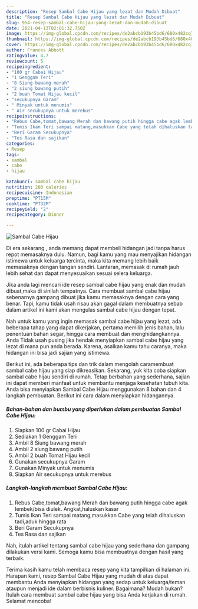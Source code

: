 ```yaml
---
description: "Resep Sambal Cabe Hijau yang lezat dan Mudah Dibuat"
title: "Resep Sambal Cabe Hijau yang lezat dan Mudah Dibuat"
slug: 954-resep-sambal-cabe-hijau-yang-lezat-dan-mudah-dibuat
date: 2021-04-13T02:01:32.750Z
image: https://img-global.cpcdn.com/recipes/de2abcb193b45bd6/680x482cq70/sambal-cabe-hijau-foto-resep-utama.jpg
thumbnail: https://img-global.cpcdn.com/recipes/de2abcb193b45bd6/680x482cq70/sambal-cabe-hijau-foto-resep-utama.jpg
cover: https://img-global.cpcdn.com/recipes/de2abcb193b45bd6/680x482cq70/sambal-cabe-hijau-foto-resep-utama.jpg
author: Frances Abbott
ratingvalue: 4.7
reviewcount: 5
recipeingredient:
- "100 gr Cabai Hijau"
- "1 Genggam Teri"
- "8 Siung bawang merah"
- "2 siung bawang putih"
- "2 buah Tomat Hijau kecil"
- "secukupnya Garam"
- " Minyak untuk menumis"
- " Air secukupnya untuk merebus"
recipeinstructions:
- "Rebus Cabe,tomat,bawang Merah dan bawang putih hingga cabe agak lembek/bisa diulek. Angkat,haluskan kasar"
- "Tumis Ikan Teri sampai matang,masukkan Cabe yang telah dihaluskan tadi,aduk hingga rata"
- "Beri Garam Secukupnya"
- "Tes Rasa dan sajikan"
categories:
- Resep
tags:
- sambal
- cabe
- hijau

katakunci: sambal cabe hijau 
nutrition: 200 calories
recipecuisine: Indonesian
preptime: "PT15M"
cooktime: "PT32M"
recipeyield: "2"
recipecategory: Dinner

---
```



![Sambal Cabe Hijau](https://img-global.cpcdn.com/recipes/de2abcb193b45bd6/680x482cq70/sambal-cabe-hijau-foto-resep-utama.jpg)

Di era  sekarang , anda memang dapat membeli hidangan jadi tanpa harus repot memasaknya dulu. Namun, bagi kamu yang mau menyajikan hidangan istimewa untuk keluarga tercinta, maka kita memang lebih baik memasaknya dengan tangan sendiri. Lantaran, memasak di rumah jauh lebih sehat dan dapat menyesuaikan sesuai selera keluarga.

Jika anda lagi mencari ide resep sambal cabe hijau yang enak dan mudah dibuat,maka di sinilah tempatnya. Cara membuat sambal cabe hijau  sebenarnya gampang dibuat jika kamu memasaknya dengan cara yang benar. Tapi, kamu tidak usah risau akan gagal dalam membuatnya 
sebab dalam artikel ini kami akan mengulas sambal cabe hijau dengan tepat.  



Nah untuk kamu yang ingin memasak sambal cabe hijau yang lezat, ada beberapa tahap yang dapat dikerjakan, pertama memilih jenis bahan, lalu penentuan bahan segar, hingga cara membuat dan menghidangkannya. Anda Tidak usah pusing jika hendak menyiapkan sambal cabe hijau yang lezat di mana pun anda berada. Karena, asalkan kamu  tahu caranya, maka hidangan ini bisa jadi sajian yang istimewa.

Berikut ini, ada beberapa tips dan trik dalam mengolah caramembuat sambal cabe hijau yang siap dikreasikan. Sekarang, yuk kita coba siapkan sambal cabe hijau sendiri di rumah. Tetap berbahan yang sederhana, sajian ini dapat memberi manfaat untuk membantu menjaga kesehatan tubuh kita. Anda bisa menyiapkan Sambal Cabe Hijau menggunakan 8 bahan dan 4 langkah pembuatan. Berikut ini cara dalam menyiapkan hidangannya.

<!--inarticleads1-->

##### Bahan-bahan dan bumbu yang diperlukan dalam pembuatan Sambal Cabe Hijau:

1. Siapkan 100 gr Cabai Hijau
1. Sediakan 1 Genggam Teri
1. Ambil 8 Siung bawang merah
1. Ambil 2 siung bawang putih
1. Ambil 2 buah Tomat Hijau kecil
1. Gunakan secukupnya Garam
1. Gunakan  Minyak untuk menumis
1. Siapkan  Air secukupnya untuk merebus




<!--inarticleads2-->

##### Langkah-langkah membuat Sambal Cabe Hijau:

1. Rebus Cabe,tomat,bawang Merah dan bawang putih hingga cabe agak lembek/bisa diulek. Angkat,haluskan kasar
1. Tumis Ikan Teri sampai matang,masukkan Cabe yang telah dihaluskan tadi,aduk hingga rata
1. Beri Garam Secukupnya
1. Tes Rasa dan sajikan




Nah, itulah artikel tentang  sambal cabe hijau  yang sederhana dan gampang dilakukan versi kami. Semoga kamu bisa membuatnya dengan hasil yang terbaik. 

Terima kasih kamu telah membaca resep yang kita tampilkan di halaman ini. Harapan kami, resep  Sambal Cabe Hijau yang mudah di atas dapat membantu Anda menyiapkan hidangan yang sedap untuk keluarga/teman ataupun menjadi ide dalam berbisnis kuliner. Bagaimana? Mudah bukan? Itulah cara membuat sambal cabe hijau yang bisa Anda kerjakan di rumah. Selamat mencoba!


